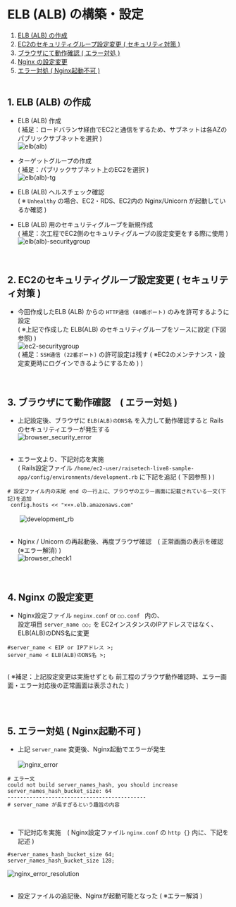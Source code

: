 # ELB (ALB) の構築・設定
1. [ELB (ALB) の作成](#1-elb-alb-の作成)
1. [EC2のセキュリティグループ設定変更 ( セキュリティ対策 )](#2-ec2のセキュリティグループ設定変更--セキュリティ対策-)
1. [ブラウザにて動作確認 ( エラー対処 )](#3-ブラウザにて動作確認-エラー対処-)
1. [ Nginx の設定変更](#4-nginx-の設定変更)
1. [エラー対処 ( Nginx起動不可 )](#5-エラー対処--nginx起動不可-)<br><br>


## 1. ELB (ALB) の作成
- ELB (ALB) 作成<br>
( 補足：ロードバランサ経由でEC2と通信をするため、サブネットは各AZのパブリックサブネットを選択 )<br>
![elb(alb)](../images/ELB(ALB)/elb(alb).png)<br>

- ターゲットグループの作成<br>
( 補足：パブリックサブネット上のEC2を選択 )<br>
![elb(alb)-tg](../images/ELB(ALB)/elb(alb)-tg.png)<br>

- ELB (ALB) ヘルスチェック確認<br>
( ※ `Unhealthy` の場合、EC2・RDS、EC2内の Nginx/Unicorn が起動しているか確認 )<br>

- ELB (ALB) 用のセキュリティグループを新規作成<br>
( 補足：次工程でEC2側のセキュリティグループの設定変更をする際に使用 )<br>
![elb(alb)-securitygroup](../images/ELB(ALB)/elb(alb)-securitygroup.png)<br><br><br>


## 2. EC2のセキュリティグループ設定変更 ( セキュリティ対策 )
- 今回作成したELB (ALB) からの `HTTP通信 (80番ポート)` のみを許可するように設定<br>
( ※上記で作成した ELB(ALB) のセキュリティグループをソースに設定 (下図参照) )<br>
![ec2-securitygroup](../images/ELB(ALB)/ec2-securitygroup.png)<br>
( 補足：`SSH通信 (22番ポート)` の許可設定は残す ( ※EC2のメンテナンス・設定変更時にログインできるようにするため ) )<br><br><br>


## 3. ブラウザにて動作確認　( エラー対処 )
- 上記設定後、ブラウザに `ELB(ALB)のDNS名` を入力して動作確認すると Rails のセキュリティエラーが発生する<br>
![browser_security_error](../images/ELB(ALB)/error_handling/browser_security_error.png)<br><br>

- エラー文より、下記対応を実施<br>
( Rails設定ファイル `/home/ec2-user/raisetech-live8-sample-app/config/environments/development.rb` に下記を追記 ( 下図参照 ) )<br>
```
# 設定ファイル内の末尾 end の一行上に、ブラウザのエラー画面に記載されている一文(下記)を追加
 config.hosts << "×××.elb.amazonaws.com"
```
　　![development_rb](../images/ELB(ALB)/error_handling/development_rb.png)<br><br>

- Nginx / Unicorn の再起動後、再度ブラウザ確認　( 正常画面の表示を確認 (※エラー解消) )<br>
![browser_check1](../images/ELB(ALB)/browser_check1.png)<br><br><br>


## 4. Nginx の設定変更
- Nginx設定ファイル `neginx.conf` or `○○.conf ` 内の、<br>
設定項目 `server_name ○○;` を EC2インスタンスのIPアドレスではなく、ELB(ALB)のDNS名に変更
```
#server_name < EIP or IPアドレス >;
server_name < ELB(ALB)のDNS名 >;
```
<br>
( ※補足：上記設定変更は実施せずとも 前工程のブラウザ動作確認時、エラー画面・エラー対応後の正常画面は表示された )<br>

<br><br>
## 5. エラー対処 ( Nginx起動不可 )
- 上記 `server_name` 変更後、Nginx起動でエラーが発生<br><br>
![nginx_error](../images/ELB(ALB)/error_handling/nginx_error.png)<br>
```
# エラー文
could not build server_names_hash, you should increase server_names_hash_bucket_size: 64
--------------------------------------------
# server_name が長すぎるという趣旨の内容
```

<br>

- 下記対応を実施　( Nginx設定ファイル `nginx.conf` の `http {}` 内に、下記を記述 )
```
#server_names_hash_bucket_size 64;
server_names_hash_bucket_size 128;
```
![nginx_error_resolution](../images/ELB(ALB)/error_handling/nginx_error_resolution.png)<br><br>

- 設定ファイルの追記後、Nginxが起動可能となった ( ※エラー解消 )
